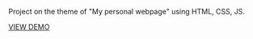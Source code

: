 Project on the theme of "My personal webpage" using HTML, CSS, JS.

<a href="https://ifalaleev.github.io/personal_webpage/">VIEW DEMO</a>
